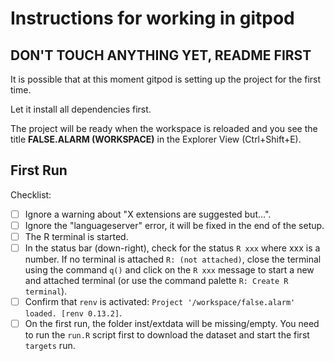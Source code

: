 # Instructions for working in gitpod

## DON'T TOUCH ANYTHING YET, README FIRST

It is possible that at this moment gitpod is setting up the project for the first time.

Let it install all dependencies first.

The project will be ready when the workspace is reloaded and you see the title **FALSE.ALARM (WORKSPACE)** in the Explorer View (Ctrl+Shift+E).

## First Run

Checklist:

-   [ ] Ignore a warning about "X extensions are suggested but...".
-   [ ] Ignore the "languageserver" error, it will be fixed in the end of the setup.
-   [ ] The R terminal is started.
-   [ ] In the status bar (down-right), check for the status `R xxx` where xxx is a number. If no terminal is attached `R: (not attached)`, close the terminal using the command `q()` and click on the `R xxx` message to start a new and attached terminal (or use the command palette `R: Create R terminal`).
-   [ ] Confirm that `renv` is activated: `Project '/workspace/false.alarm' loaded. [renv 0.13.2]`.
-   [ ] On the first run, the folder inst/extdata will be missing/empty. You need to run the `run.R` script first to download the dataset and start the first `targets` run.
